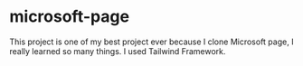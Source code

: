 # microsoft-page
This project is one of my best project ever because I clone Microsoft page, I really learned so many things.
I used Tailwind Framework. 
